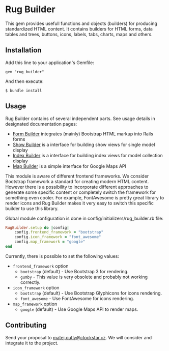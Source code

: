 # Rug Builder

This gem provides usefull functions and objects (builders) for producing standardized HTML content. It contains builders for HTML forms, data tables and trees, buttons, icons, labels, tabs, charts, maps and others.

## Installation

Add this line to your application's Gemfile:

    gem "rug_builder"

And then execute:

    $ bundle install

## Usage

Rug Builder contains of several independent parts. See usage details in designated documentation pages:

- [Form Builder](form_builder.md) integrates (mainly) Bootstrap HTML markup into Rails forms
- [Show Builder](show_builder.md) is a interface for building show views for single model display
- [Index Builder](index_builder.md) is a interface for building index views for model collection display
- [Map Builder](map_builder.md) is a simple interface for Google Maps API

This module is aware of different frontend frameworks. We consider Bootstrap framework a standard for creating modern HTML content. However there is a possibility to incorporate different approaches to generate some specific content or completely switch the framework for something even cooler. For example, FontAwesome is pretty great library to render icons and Rug Builder makes it very easy to switch this specific builder to use this library.

Global module configuration is done in config/initializers/rug_builder.rb file:

```ruby
RugBuilder.setup do |config|
    config.frontend_framework = "bootstrap"
    config.icon_framework = "font_awesome"
    config.map_framework = "google"
end
```

Currently, there is possible to set the following values:

- `frontend_framework` option
  * `bootstrap` (default) - Use Bootstrap 3 for rendering.
  * `gumby` - This value is very obsolete and probably not working correctly.
- `icon_framework` option
  * `bootstrap` (default) - Use Bootstrap Glyphicons for icons rendering.
  * `font_awesome` - Use FontAwesome for icons rendering.
- `map_framework` option
  * `google` (default) - Use Google Maps API to render maps.

## Contributing

Send your proposal to matej.outly@clockstar.cz. We will consider and integrate it to the project.

